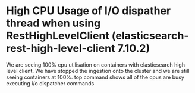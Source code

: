 
# High CPU Usage of I/O dispather thread when using RestHighLevelClient (elasticsearch-rest-high-level-client 7.10.2)

We are seeing 100% cpu utilisation on containers with elasticsearch high level client. We have stopped the ingestion onto the cluster and we are still seeing containers at 100%.
top command shows all of the cpus are busy executing i/o dispatcher commands


        